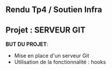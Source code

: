 ## Rendu Tp4 / Soutien Infra

  

## Projet : SERVEUR GIT


**BUT DU PROJET**:

- Mise en place d'un serveur Git 
-  Utilisation de la fonctionnalité : hooks 
